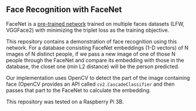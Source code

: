 ## Face Recognition with FaceNet
FaceNet is a [pre-trained network](https://github.com/davidsandberg/facenet) trained on multiple faces datasets (LFW, VGGFace2) with minimizing the triplet loss as the training objective.


This repository contains a demonstration of face recognition using this network. For a database consisting FaceNet embeddings (1-D vectors) of N images of N distinct people, if we pass a new image of one of those N people through the FaceNet and compare its embedding with those in the database, the closet one (min L2 distance) will be the person predicted.


Our implementation uses OpenCV to detect the part of the image containing face (OpenCV provides an API called `cv2.CascadeClassifier` and then passes that part to the FaceNet to calculate the embedding.


This repository was tested on a Raspberry Pi 3B.
